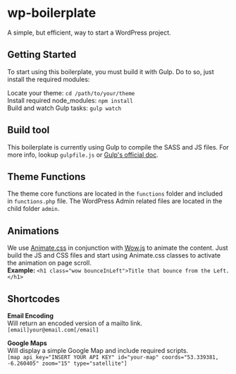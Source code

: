 # wp-boilerplate
A simple, but efficient, way to start a WordPress project.

## Getting Started
To start using this boilerplate, you must build it with Gulp. Do to so, just install the required modules:

Locate your theme: ```cd /path/to/your/theme```<br />
Install required node_modules: ```npm install```<br />
Build and watch Gulp tasks: ```gulp watch```<br />


## Build tool
This boilerplate is currently using Gulp to compile the SASS and JS files. For more info, lookup ```gulpfile.js``` or <a href="https://gulpjs.com/" target="_blank">Gulp's official doc</a>.


## Theme Functions
The theme core functions are located in the ```functions``` folder and included in ```functions.php``` file. The WordPress Admin related files are located in the child folder ```admin```.


## Animations
We use <a href="https://daneden.github.io/animate.css/" target="_blank">Animate.css</a> in conjunction with <a href="https://wowjs.uk/" target="_blank">Wow.js</a> to animate the content. Just build the JS and CSS files and start using Animate.css classes to activate the animation on page scroll.<br />
<b>Example:</b> ```<h1 class="wow bounceInLeft">Title that bounce from the Left.</h1>```


## Shortcodes

<b>Email Encoding</b><br />
Will return an encoded version of a mailto link.<br />
```[email]your@email.com[/email]```

<b>Google Maps</b><br />
Will display a simple Google Map and include required scripts.<br />
```[map api_key="INSERT YOUR API KEY" id="your-map" coords="53.339381, -6.260405" zoom="15" type="satellite"]```
